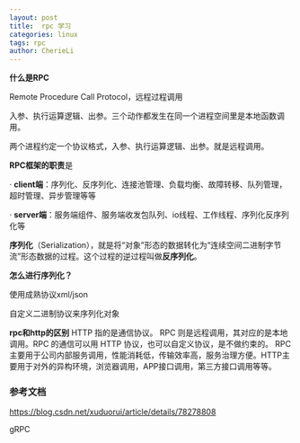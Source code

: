 ```yaml
---
layout: post
title:  rpc 学习
categories: linux
tags: rpc
author: CherieLi
---
```


**什么是RPC**

Remote Procedure Call Protocol，远程过程调用

入参、执行运算逻辑、出参。三个动作都发生在同一个进程空间里是本地函数调用。

两个进程约定一个协议格式，入参、执行运算逻辑、出参。就是远程调用。

**RPC框架的职责**是

·         **client端**：序列化、反序列化、连接池管理、负载均衡、故障转移、队列管理，超时管理、异步管理等等

·         **server端**：服务端组件、服务端收发包队列、io线程、工作线程、序列化反序列化等

 

**序列化**（Serialization），就是将“对象”形态的数据转化为“连续空间二进制字节流”形态数据的过程。这个过程的逆过程叫做**反序列化**。

 

**怎么进行序列化？**

使用成熟协议xml/json

自定义二进制协议来序列化对象


**rpc和http的区别**
HTTP 指的是通信协议。
RPC 则是远程调用，其对应的是本地调用。RPC 的通信可以用 HTTP 协议，也可以自定义协议，是不做约束的。
RPC主要用于公司内部服务调用，性能消耗低，传输效率高，服务治理方便。HTTP主要用于对外的异构环境，浏览器调用，APP接口调用，第三方接口调用等等。

### 参考文档

https://blog.csdn.net/xuduorui/article/details/78278808

gRPC
